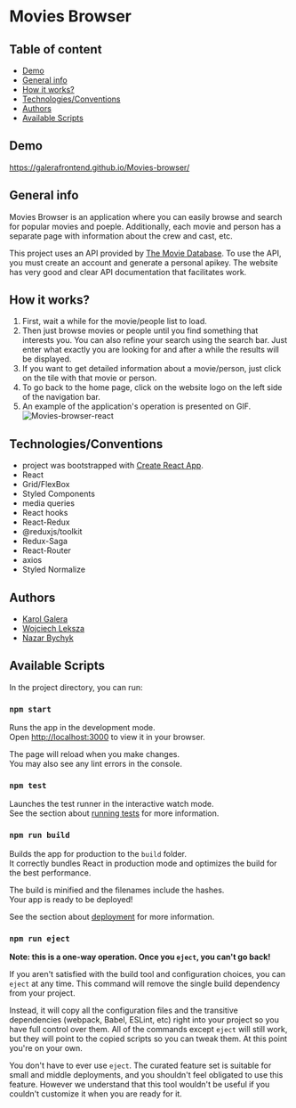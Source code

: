 # Movies Browser

## Table of content
- [Demo](#Demo)
- [General info](#general-info)
- [How it works?](#how-it-works)
- [Technologies/Conventions](#TechnologiesConventions)
- [Authors](#Authors)
- [Available Scripts](#available-scripts)

## Demo

https://galerafrontend.github.io/Movies-browser/
## General info

  Movies Browser is an application where you can easily browse and search for popular movies and poeple. Additionally, each movie and person has a separate page with information about the crew and cast, etc.

  This project uses an API provided by [The Movie Database](https://www.themoviedb.org/). To use the API, you must create an account and generate a personal apikey. The website has very good and clear API documentation that facilitates work.
## How it works?

  1. First, wait a while for the movie/people list to load.
  2. Then just browse movies or people until you find something that interests you.
    You can also refine your search using the search bar. Just enter what exactly you are looking for and after a while the results will be displayed.
  3. If you want to get detailed information about a movie/person, just click on the tile with that movie or person.
  4. To go back to the home page, click on the website logo on the left side of the navigation bar.
  5. An example of the application's operation is presented on GIF.
    ![Movies-browser-react](How_it_works_MB.gif)
## Technologies/Conventions
- project was bootstrapped with [Create React App](https://github.com/facebook/create-react-app).
- React
- Grid/FlexBox
- Styled Components
- media queries
- React hooks
- React-Redux
- @reduxjs/toolkit
- Redux-Saga
- React-Router
- axios
- Styled Normalize

## Authors
- [Karol Galera](https://github.com/galerafrontend)
- [Wojciech Leksza](https://github.com/wojciech-leksza)
- [Nazar Bychyk](https://github.com/Ziko225)

## Available Scripts

In the project directory, you can run:

### `npm start`

Runs the app in the development mode.\
Open [http://localhost:3000](http://localhost:3000) to view it in your browser.

The page will reload when you make changes.\
You may also see any lint errors in the console.

### `npm test`

Launches the test runner in the interactive watch mode.\
See the section about [running tests](https://facebook.github.io/create-react-app/docs/running-tests) for more information.

### `npm run build`

Builds the app for production to the `build` folder.\
It correctly bundles React in production mode and optimizes the build for the best performance.

The build is minified and the filenames include the hashes.\
Your app is ready to be deployed!

See the section about [deployment](https://facebook.github.io/create-react-app/docs/deployment) for more information.

### `npm run eject`

**Note: this is a one-way operation. Once you `eject`, you can't go back!**

If you aren't satisfied with the build tool and configuration choices, you can `eject` at any time. This command will remove the single build dependency from your project.

Instead, it will copy all the configuration files and the transitive dependencies (webpack, Babel, ESLint, etc) right into your project so you have full control over them. All of the commands except `eject` will still work, but they will point to the copied scripts so you can tweak them. At this point you're on your own.

You don't have to ever use `eject`. The curated feature set is suitable for small and middle deployments, and you shouldn't feel obligated to use this feature. However we understand that this tool wouldn't be useful if you couldn't customize it when you are ready for it.

